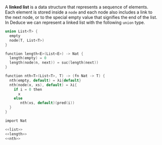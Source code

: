
A **linked list** is a data structure that represents a sequence of
elements.  Each element is stored inside a `node` and each node also
includes a link to the next node, or to the special empty value that
signifies the end of the list. In Deduce we can represent a linked
list with the following `union` type.

``` {.c #list}
union List<T> {
  empty
  node(T, List<T>)
}
```

``` {.c #length}
function length<E>(List<E>) -> Nat {
  length(empty) = 0
  length(node(n, next)) = suc(length(next))
}
```

```{.c #nth}
function nth<T>(List<T>, T) -> (fn Nat -> T) {
  nth(empty, default) = λi{default}
  nth(node(x, xs), default) = λi{
    if i = 0 then
      x
    else
       nth(xs, default)(pred(i))
  }
}
```

```{.c file=ex/LinkedLists.pf}
import Nat

<<list>>
<<length>>
<<nth>>
```
